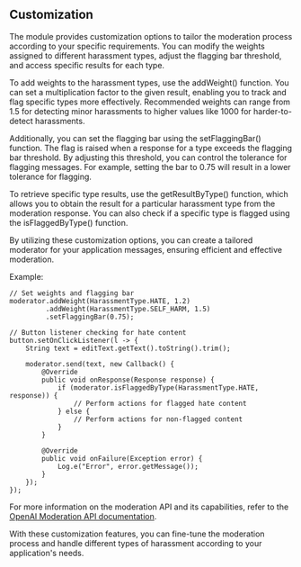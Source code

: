 ## **Customization**

The module provides customization options to tailor the moderation process according to your specific requirements. You can modify the weights assigned to different harassment types, adjust the flagging bar threshold, and access specific results for each type.

To add weights to the harassment types, use the addWeight() function. You can set a multiplication factor to the given result, enabling you to track and flag specific types more effectively. Recommended weights can range from 1.5 for detecting minor harassments to higher values like 1000 for harder-to-detect harassments.

Additionally, you can set the flagging bar using the setFlaggingBar() function. The flag is raised when a response for a type exceeds the flagging bar threshold. By adjusting this threshold, you can control the tolerance for flagging messages. For example, setting the bar to 0.75 will result in a lower tolerance for flagging.

To retrieve specific type results, use the getResultByType() function, which allows you to obtain the result for a particular harassment type from the moderation response. You can also check if a specific type is flagged using the isFlaggedByType() function.

By utilizing these customization options, you can create a tailored moderator for your application messages, ensuring efficient and effective moderation.

Example:


```
// Set weights and flagging bar
moderator.addWeight(HarassmentType.HATE, 1.2)
         .addWeight(HarassmentType.SELF_HARM, 1.5)
         .setFlaggingBar(0.75);

// Button listener checking for hate content
button.setOnClickListener(l -> {
    String text = editText.getText().toString().trim();

    moderator.send(text, new Callback() {
        @Override
        public void onResponse(Response response) {
            if (moderator.isFlaggedByType(HarassmentType.HATE, response)) {
                // Perform actions for flagged hate content
            } else {
                // Perform actions for non-flagged content
            }
        }

        @Override
        public void onFailure(Exception error) {
            Log.e("Error", error.getMessage());
        }
    });
});
```

For more information on the moderation API and its capabilities, refer to the [OpenAI Moderation API documentation](https://platform.openai.com/docs/guides/moderation/quickstart).

With these customization features, you can fine-tune the moderation process and handle different types of harassment according to your application's needs.
